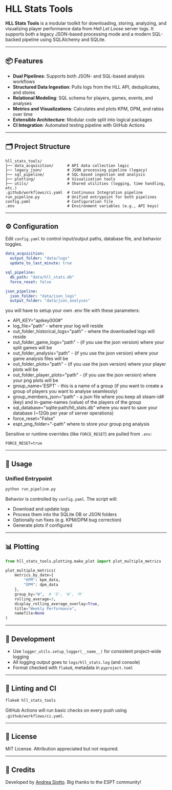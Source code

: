 # HLL Stats Tools

**HLL Stats Tools** is a modular toolkit for downloading, storing, analyzing, and visualizing player performance data from _Hell Let Loose_ server logs. It supports both a legacy JSON-based processing mode and a modern SQL-backed pipeline using SQLAlchemy and SQLite.

---

## 📦 Features

- **Dual Pipelines**: Supports both JSON- and SQL-based analysis workflows
- **Structured Data Ingestion**: Pulls logs from the HLL API, deduplicates, and stores
- **Relational Modeling**: SQL schema for players, games, events, and analyses
- **Metrics and Visualizations**: Calculates and plots KPM, DPM, and ratios over time
- **Extensible Architecture**: Modular code split into logical packages
- **CI Integration**: Automated testing pipeline with GitHub Actions

---

## 🗂️ Project Structure

```
hll_stats_tools/
├── data_acquisition/      # API data collection logic
├── legacy_json/           # JSON processing pipeline (legacy)
├── sql_pipeline/          # SQL-based ingestion and analysis
├── plotting/              # Visualization tools
├── utils/                 # Shared utilities (logging, time handling, etc.)
.github/workflows/ci.yaml  # Continuous Integration pipeline
run_pipeline.py            # Unified entrypoint for both pipelines
config.yaml                # Configuration file
.env                       # Environment variables (e.g., API keys)
```

---

## ⚙️ Configuration

Edit `config.yaml` to control input/output paths, database file, and behavior toggles.

```yaml
data_acquisition:
  output_folder: "data/logs"
  update_to_last_minute: true

sql_pipeline:
  db_path: "data/hll_stats.db"
  force_reset: false

json_pipeline:
  json_folder: "data/json_logs"
  output_folder: "data/json_analyses"
```
you will have to setup your own .env file with these parameters:
- API_KEY="apikey000#"
- log_file="path" - where your log will reside
- out_folder_historical_logs="path" - where the downloaded logs will reside
- out_folder_game_logs="path" - (if you use the json version) where your split games will be
- out_folder_analysis="path" - (if you use the json version) where your game analysis files will be
- out_folder_plots="path" - (if you use the json version) where your player plots will be
- out_folder_player_plots="path" - (if you use the json version) where your png plots will be
- group_name='ESPT' - this is a name of a group (if you want to create a group of players you want to analyse seamlessly)
- group_members_json="path" - a json file where you keep all steam-id# (key) and in-game-names (value) of the players of the group
- sql_database="sqlite:path/hll_stats.db" where you want to save your database (~12Gb per year of server operations)
- force_reset="False"
- espt_png_folder="-path" where to store your group png analysis

Sensitive or runtime overrides (like `FORCE_RESET`) are pulled from `.env`:

```env
FORCE_RESET=true
```

---

## 🚀 Usage

### Unified Entrypoint

```bash
python run_pipeline.py
```

Behavior is controlled by `config.yaml`. The script will:
- Download and update logs
- Process them into the SQLite DB or JSON folders
- Optionally run fixes (e.g. KPM/DPM bug correction)
- Generate plots if configured

---

## 📊 Plotting

```python
from hll_stats_tools.plotting.make_plot import plot_multiple_metrics

plot_multiple_metrics(
    metrics_by_date={
        "KPM": kpm_data,
        "DPM": dpm_data
    },
    group_by="W",  # 'D', 'W', 'M'
    rolling_average=3,
    display_rolling_average_overlay=True,
    title="Weekly Performance",
    namefile=None
)
```

---

## 🧪 Development

- Use `logger_utils.setup_logger(__name__)` for consistent project-wide logging
- All logging output goes to `logs/hll_stats.log` (and console)
- Format checked with `flake8`, metadata in `pyproject.toml`

---

## 🧼 Linting and CI

```bash
flake8 hll_stats_tools
```

GitHub Actions will run basic checks on every push using `.github/workflows/ci.yaml`.

---

## 📄 License

MIT License. Attribution appreciated but not required.

---

## 🙌 Credits

Developed by [Andrea Siotto](https://github.com/SiottoTamat).
Big thanks to the ESPT community!
